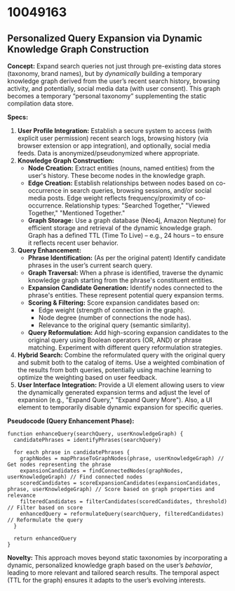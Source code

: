 # 10049163

## Personalized Query Expansion via Dynamic Knowledge Graph Construction

**Concept:** Expand search queries not just through pre-existing data stores (taxonomy, brand names), but by *dynamically* building a temporary knowledge graph derived from the user’s recent search history, browsing activity, and potentially, social media data (with user consent). This graph becomes a temporary “personal taxonomy” supplementing the static compilation data store.

**Specs:**

1.  **User Profile Integration:** Establish a secure system to access (with explicit user permission) recent search logs, browsing history (via browser extension or app integration), and optionally, social media feeds.  Data is anonymized/pseudonymized where appropriate.
2.  **Knowledge Graph Construction:**
    *   **Node Creation:** Extract entities (nouns, named entities) from the user's history. These become nodes in the knowledge graph.
    *   **Edge Creation:**  Establish relationships between nodes based on co-occurrence in search queries, browsing sessions, and/or social media posts.  Edge weight reflects frequency/proximity of co-occurrence. Relationship types: "Searched Together," "Viewed Together," "Mentioned Together."
    *   **Graph Storage:** Use a graph database (Neo4j, Amazon Neptune) for efficient storage and retrieval of the dynamic knowledge graph.  Graph has a defined TTL (Time To Live) – e.g., 24 hours – to ensure it reflects recent user behavior.
3.  **Query Enhancement:**
    *   **Phrase Identification:** (As per the original patent) Identify candidate phrases in the user’s current search query.
    *   **Graph Traversal:** When a phrase is identified, traverse the dynamic knowledge graph starting from the phrase's constituent entities.
    *   **Expansion Candidate Generation:**  Identify nodes connected to the phrase's entities.  These represent potential query expansion terms.
    *   **Scoring & Filtering:**  Score expansion candidates based on:
        *   Edge weight (strength of connection in the graph).
        *   Node degree (number of connections the node has).
        *   Relevance to the original query (semantic similarity).
    *   **Query Reformulation:**  Add high-scoring expansion candidates to the original query using Boolean operators (OR, AND) or phrase matching.  Experiment with different query reformulation strategies.
4.  **Hybrid Search:** Combine the reformulated query with the original query and submit both to the catalog of items.  Use a weighted combination of the results from both queries, potentially using machine learning to optimize the weighting based on user feedback.
5.  **User Interface Integration:**  Provide a UI element allowing users to view the dynamically generated expansion terms and adjust the level of expansion (e.g., "Expand Query," "Expand Query More"). Also, a UI element to temporarily disable dynamic expansion for specific queries.

**Pseudocode (Query Enhancement Phase):**

```
function enhanceQuery(searchQuery, userKnowledgeGraph) {
  candidatePhrases = identifyPhrases(searchQuery)

  for each phrase in candidatePhrases {
    graphNodes = mapPhraseToGraphNodes(phrase, userKnowledgeGraph) // Get nodes representing the phrase
    expansionCandidates = findConnectedNodes(graphNodes, userKnowledgeGraph) // Find connected nodes
    scoredCandidates = scoreExpansionCandidates(expansionCandidates, phrase, userKnowledgeGraph) // Score based on graph properties and relevance
    filteredCandidates = filterCandidates(scoredCandidates, threshold) // Filter based on score
    enhancedQuery = reformulateQuery(searchQuery, filteredCandidates) // Reformulate the query
  }

  return enhancedQuery
}
```

**Novelty:** This approach moves beyond static taxonomies by incorporating a dynamic, personalized knowledge graph based on the user’s *behavior*, leading to more relevant and tailored search results.  The temporal aspect (TTL for the graph) ensures it adapts to the user’s evolving interests.
